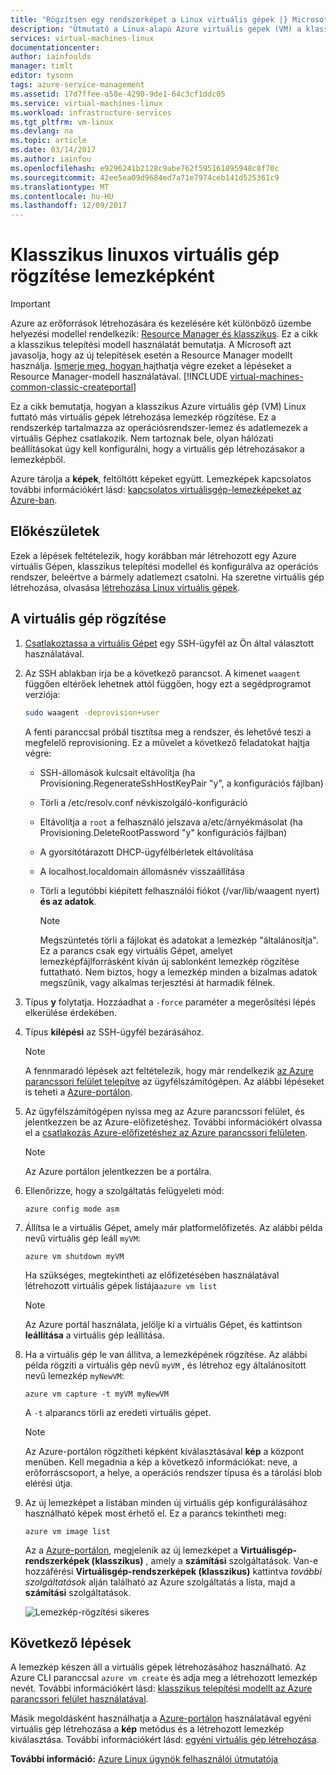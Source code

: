 ```yaml
---
title: "Rögzítsen egy rendszerképet a Linux virtuális gépek |} Microsoft Docs"
description: "Útmutató a Linux-alapú Azure virtuális gépek (VM) a klasszikus üzembe helyezési modellel létrehozott lemezkép rögzítése."
services: virtual-machines-linux
documentationcenter: 
author: iainfoulds
manager: timlt
editor: tysonn
tags: azure-service-management
ms.assetid: 17d7ffee-a58e-4290-9de1-64c3cf1ddc05
ms.service: virtual-machines-linux
ms.workload: infrastructure-services
ms.tgt_pltfrm: vm-linux
ms.devlang: na
ms.topic: article
ms.date: 03/14/2017
ms.author: iainfou
ms.openlocfilehash: e9296241b2128c9abe762f595161895948c8f70c
ms.sourcegitcommit: 42ee5ea09d9684ed7a71e7974ceb141d525361c9
ms.translationtype: MT
ms.contentlocale: hu-HU
ms.lasthandoff: 12/09/2017
---
```

# <a name="how-to-capture-a-classic-linux-virtual-machine-as-an-image"></a>Klasszikus linuxos virtuális gép rögzítése lemezképként
> [!IMPORTANT]
> Azure az erőforrások létrehozására és kezelésére két különböző üzembe helyezési modellel rendelkezik: [Resource Manager és klasszikus](../../../resource-manager-deployment-model.md). Ez a cikk a klasszikus telepítési modell használatát bemutatja. A Microsoft azt javasolja, hogy az új telepítések esetén a Resource Manager modellt használja. [ Ismerje meg, hogyan ](../capture-image.md?toc=%2fazure%2fvirtual-machines%2flinux%2ftoc.json)hajthatja végre ezeket a lépéseket a Resource Manager-modell használatával.
> [!INCLUDE [virtual-machines-common-classic-createportal](../../../../includes/virtual-machines-classic-portal.md)]

Ez a cikk bemutatja, hogyan a klasszikus Azure virtuális gép (VM) Linux futtató más virtuális gépek létrehozása lemezkép rögzítése. Ez a rendszerkép tartalmazza az operációsrendszer-lemez és adatlemezek a virtuális Géphez csatlakozik. Nem tartoznak bele, olyan hálózati beállításokat úgy kell konfigurálni, hogy a virtuális gép létrehozásakor a lemezképből.

Azure tárolja a **képek**, feltöltött képeket együtt. Lemezképek kapcsolatos további információkért lásd: [kapcsolatos virtuálisgép-lemezképeket az Azure-ban][About Virtual Machine Images in Azure].

## <a name="before-you-begin"></a>Előkészületek
Ezek a lépések feltételezik, hogy korábban már létrehozott egy Azure virtuális Gépen, klasszikus telepítési modellel és konfigurálva az operációs rendszer, beleértve a bármely adatlemezt csatolni. Ha szeretne virtuális gép létrehozása, olvasása [létrehozása Linux virtuális gépek][How to Create a Linux Virtual Machine].

## <a name="capture-the-virtual-machine"></a>A virtuális gép rögzítése
1. [Csatlakoztassa a virtuális Gépet](../mac-create-ssh-keys.md?toc=%2fazure%2fvirtual-machines%2flinux%2ftoc.json) egy SSH-ügyfél az Ön által választott használatával.
2. Az SSH ablakban írja be a következő parancsot. A kimenet `waagent` függően eltérőek lehetnek attól függően, hogy ezt a segédprogramot verziója:

    ```bash
    sudo waagent -deprovision+user
    ```

    A fenti paranccsal próbál tisztítsa meg a rendszer, és lehetővé teszi a megfelelő reprovisioning. Ez a művelet a következő feladatokat hajtja végre:

   * SSH-állomások kulcsait eltávolítja (ha Provisioning.RegenerateSshHostKeyPair "y", a konfigurációs fájlban)
   * Törli a /etc/resolv.conf névkiszolgáló-konfiguráció
   * Eltávolítja a `root` a felhasználó jelszava a/etc/árnyékmásolat (ha Provisioning.DeleteRootPassword "y" konfigurációs fájlban)
   * A gyorsítótárazott DHCP-ügyfélbérletek eltávolítása
   * A localhost.localdomain állomásnév visszaállítása
   * Törli a legutóbbi kiépített felhasználói fiókot (/var/lib/waagent nyert) **és az adatok**.

     > [!NOTE]
     > Megszüntetés törli a fájlokat és adatokat a lemezkép "általánosítja". Ez a parancs csak egy virtuális Gépet, amelyet lemezképfájlforrásként kíván új sablonként lemezkép rögzítése futtatható. Nem biztos, hogy a lemezkép minden a bizalmas adatok megszűnik, vagy alkalmas terjesztési át harmadik félnek.

3. Típus **y** folytatja. Hozzáadhat a `-force` paraméter a megerősítési lépés elkerülése érdekében.
4. Típus **kilépési** az SSH-ügyfél bezárásához.

   > [!NOTE]
   > A fennmaradó lépések azt feltételezik, hogy már rendelkezik [az Azure parancssori felület telepítve](../../../cli-install-nodejs.md) az ügyfélszámítógépen. Az alábbi lépéseket is teheti a [Azure-portálon](http://portal.azure.com).

5. Az ügyfélszámítógépen nyissa meg az Azure parancssori felület, és jelentkezzen be az Azure-előfizetéshez. További információkért olvassa el a [csatlakozás Azure-előfizetéshez az Azure parancssori felületen](/cli/azure/authenticate-azure-cli).

   > [!NOTE]
   > Az Azure portálon jelentkezzen be a portálra.

6. Ellenőrizze, hogy a szolgáltatás felügyeleti mód:

    ```azurecli
    azure config mode asm
    ```

7. Állítsa le a virtuális Gépet, amely már platformelőfizetés. Az alábbi példa nevű virtuális gép leáll `myVM`:

    ```azurecli
    azure vm shutdown myVM
    ```
   Ha szükséges, megtekintheti az előfizetésében használatával létrehozott virtuális gépek listája`azure vm list`

   > [!NOTE]
   > Az Azure portál használata, jelölje ki a virtuális Gépet, és kattintson **leállítása** a virtuális gép leállítása.

8. Ha a virtuális gép le van állítva, a lemezképének rögzítése. Az alábbi példa rögzíti a virtuális gép nevű `myVM` , és létrehoz egy általánosított nevű lemezkép `myNewVM`:

    ```azurecli
    azure vm capture -t myVM myNewVM
    ```

    A `-t` alparancs törli az eredeti virtuális gépet.

    > [!NOTE]
    > Az Azure-portálon rögzítheti képként kiválasztásával **kép** a központ menüben. Kell megadnia a kép a következő információkat: neve, a erőforráscsoport, a helye, a operációs rendszer típusa és a tárolási blob elérési útja.

9. Az új lemezképet a listában minden új virtuális gép konfigurálásához használható képek most érhető el. Ez a parancs tekintheti meg:

   ```azurecli
   azure vm image list
   ```

   Az a [Azure-portálon](http://portal.azure.com), megjelenik az új lemezképet a **Virtuálisgép-rendszerképek (klasszikus)** , amely a **számítási** szolgáltatások. Van-e hozzáférési **Virtuálisgép-rendszerképek (klasszikus)** kattintva _további szolgáltatások_ alján található az Azure szolgáltatás a lista, majd a **számítási** szolgáltatások.   

   ![Lemezkép-rögzítési sikeres](./media/capture-image/VMCapturedImageAvailable.png)

## <a name="next-steps"></a>Következő lépések
A lemezkép készen áll a virtuális gépek létrehozásához használható. Az Azure CLI paranccsal `azure vm create` és adja meg a létrehozott lemezkép nevét. További információkért lásd: [klasszikus telepítési modellt az Azure parancssori felület használatával](https://docs.microsoft.com/cli/azure/get-started-with-az-cli2).

Másik megoldásként használhatja a [Azure-portálon](http://portal.azure.com) használatával egyéni virtuális gép létrehozása a **kép** metódus és a létrehozott lemezkép kiválasztása. További információkért lásd: [egyéni virtuális gép létrehozása][How to Create a Custom Virtual Machine].

**További információ:** [Azure Linux ügynök felhasználói útmutatója](../agent-user-guide.md?toc=%2fazure%2fvirtual-machines%2flinux%2ftoc.json)

[About Virtual Machine Images in Azure]:../../virtual-machines-linux-classic-about-images.md
[How to Create a Custom Virtual Machine]:create-custom.md
[How to Attach a Data Disk to a Virtual Machine]:attach-disk.md
[How to Create a Linux Virtual Machine]:create-custom.md

